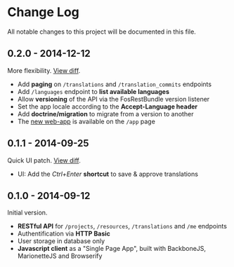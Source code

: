 # Change Log

All notable changes to this project will be documented in this file.

## 0.2.0 - 2014-12-12

More flexibility. [View diff](https://github.com/openl10n/openl10n/compare/v0.1.1...v0.2.0).

- Add **paging** on `/translations` and `/translation_commits` endpoints
- Add `/languages` endpoint to **list available languages**
- Allow **versioning** of the API via the FosRestBundle version listener
- Set the app locale according to the **Accept-Language header**
- Add **doctrine/migration** to migrate from a version to another
- The [new web-app](https://github.com/openl10n/openl10n-app) is available on the `/app` page

## 0.1.1 - 2014-09-25

Quick UI patch. [View diff](https://github.com/openl10n/openl10n/compare/v0.1...v0.1.1).

- UI: Add the *Ctrl+Enter* **shortcut** to save & approve translations

## 0.1.0 - 2014-09-12

Initial version.

- **RESTful API** for `/projects`, `/resources`, `/translations` and `/me` endpoints
- Authentification via **HTTP Basic**
- User storage in database only
- **Javascript client** as a "Single Page App", built with BackboneJS, MarionetteJS and Browserify
